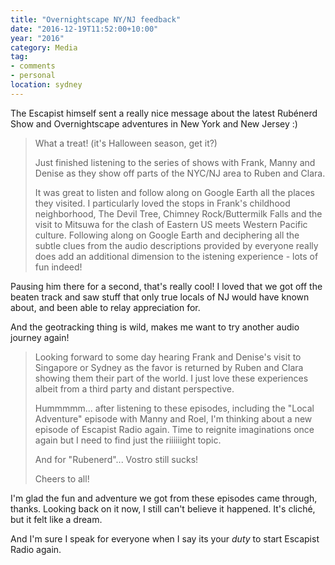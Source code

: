 ```yaml
---
title: "Overnightscape NY/NJ feedback"
date: "2016-12-19T11:52:00+10:00"
year: "2016"
category: Media
tag:
- comments
- personal
location: sydney
---
```

The Escapist himself sent a really nice message about the latest Rubénerd Show and Overnightscape adventures in New York and New Jersey :)

> What a treat! (it's Halloween season, get it?)
> 
> Just finished listening to the series of shows with Frank, Manny and 
Denise as they show off parts of the NYC/NJ area to Ruben and Clara.
> 
> It was great to listen and follow along on Google Earth all the places 
> they visited. I particularly loved the stops in Frank's childhood 
> neighborhood, The Devil Tree, Chimney Rock/Buttermilk Falls and the 
> visit to Mitsuwa for the clash of Eastern US meets Western Pacific culture.
> Following along on Google Earth and deciphering all the subtle clues 
> from the audio descriptions provided by everyone really does add an 
> additional dimension to the istening experience - lots of fun indeed!

Pausing him there for a second, that's really cool! I loved that we got off the beaten track and saw stuff that only true locals of NJ would have known about, and been able to relay appreciation for.

And the geotracking thing is wild, makes me want to try another audio journey again!

> Looking forward to some day hearing Frank and Denise's visit to 
> Singapore or Sydney as the favor is returned by Ruben and Clara 
> showing them their part of the world. I just love these experiences 
> albeit from a third party and distant perspective.
> 
> Hummmmm... after listening to these episodes, including the "Local 
> Adventure" episode with Manny and Roel, I'm thinking about a new 
> episode of Escapist Radio again. Time to reignite imaginations once 
> again but I need to find just the riiiiiight topic.
> 
> And for "Rubenerd"... Vostro still sucks!
> 
> Cheers to all!

I'm glad the fun and adventure we got from these episodes came through, thanks. Looking back on it now, I still can't believe it happened. It's cliché, but it felt like a dream.

And I'm sure I speak for everyone when I say its your *duty* to start Escapist Radio again.

